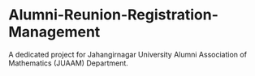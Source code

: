 # Alumni-Reunion-Registration-Management
A dedicated project for Jahangirnagar University Alumni Association of Mathematics (JUAAM) Department.
